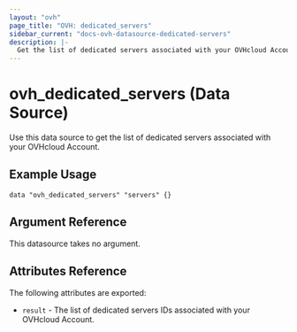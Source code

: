 ```yaml
---
layout: "ovh"
page_title: "OVH: dedicated_servers"
sidebar_current: "docs-ovh-datasource-dedicated-servers"
description: |-
  Get the list of dedicated servers associated with your OVHcloud Account.
---
```


# ovh_dedicated_servers (Data Source)

Use this data source to get the list of dedicated servers associated with your OVHcloud Account.

## Example Usage

```hcl
data "ovh_dedicated_servers" "servers" {}
```

## Argument Reference

This datasource takes no argument.

## Attributes Reference

The following attributes are exported:

* `result` - The list of dedicated servers IDs associated with your OVHcloud Account.
